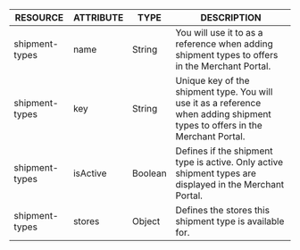 | RESOURCE | ATTRIBUTE | TYPE | DESCRIPTION |
| --- | --- | --- | --- |
| shipment-types | name | String | You will use it to as a reference when adding shipment types to offers in the Merchant Portal. |
| shipment-types | key | String | Unique key of the shipment type. You will use it as a reference when adding shipment types to offers in the Merchant Portal.  |
| shipment-types | isActive | Boolean | Defines if the shipment type is active. Only active shipment types are displayed in the Merchant Portal. |
| shipment-types | stores | Object | Defines the stores this shipment type is available for. |

